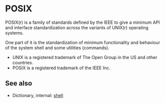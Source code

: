 # POSIX

POSIX(r) is a family of standards defined by the IEEE to give a minimum
API and interface standardization across the variants of UNIX(r)
operating systems.

One part of it is the standardization of minimum functionality and
behaviour of the system shell and some utilities (commands).

-   UNIX is a registered trademark of The Open Group in the US and other
    countries.
-   POSIX is a registered trademark of the IEEE Inc.

## See also

-   Dictionary, internal: [shell](../dict/shell.md)

